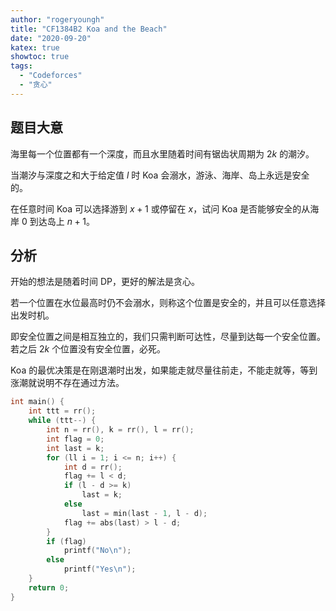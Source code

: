 ```yaml
---
author: "rogeryoungh"
title: "CF1384B2 Koa and the Beach"
date: "2020-09-20"
katex: true
showtoc: true
tags:
  - "Codeforces"
  - "贪心"
---
```


## 题目大意

海里每一个位置都有一个深度，而且水里随着时间有锯齿状周期为 $2k$ 的潮汐。

当潮汐与深度之和大于给定值 $l$ 时 Koa 会溺水，游泳、海岸、岛上永远是安全的。

在任意时间 Koa 可以选择游到 $x+1$ 或停留在 $x$，试问 Koa 是否能够安全的从海岸 $0$ 到达岛上 $n+1$。

## 分析

开始的想法是随着时间 DP，更好的解法是贪心。

若一个位置在水位最高时仍不会溺水，则称这个位置是安全的，并且可以任意选择出发时机。

即安全位置之间是相互独立的，我们只需判断可达性，尽量到达每一个安全位置。若之后 $2k$ 个位置没有安全位置，必死。

Koa 的最优决策是在刚退潮时出发，如果能走就尽量往前走，不能走就等，等到涨潮就说明不存在通过方法。

```cpp
int main() {
	int ttt = rr();
	while (ttt--) {
		int n = rr(), k = rr(), l = rr();
		int flag = 0;
		int last = k;
		for (ll i = 1; i <= n; i++) {
			int d = rr();
			flag += l < d;
			if (l - d >= k)
				last = k;
			else
				last = min(last - 1, l - d);
			flag += abs(last) > l - d;
		}
		if (flag)
			printf("No\n");
		else
			printf("Yes\n");
	}
	return 0;
}
```

